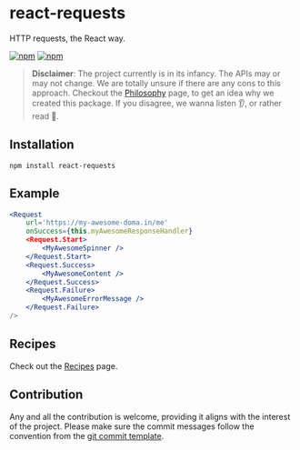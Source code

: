 # react-requests

HTTP requests, the React way. 


[![npm](https://img.shields.io/npm/v/react-requests.svg)](https://www.npmjs.com/package/react-requests)
[![npm](https://img.shields.io/npm/dt/react-requests.svg)](https://www.npmjs.com/package/react-requests)


> __Disclaimer__: The project currently is in its infancy. The APIs may or may not change. 
> We are totally unsure if there are any cons to this approach. 
> Checkout the [Philosophy] page, to get an idea why we created this package.
> If you disagree, we wanna listen :ear:, or rather read :book:.  

## Installation

```
npm install react-requests
```

## Example

```jsx
<Request
    url='https://my-awesome-doma.in/me'
    onSuccess={this.myAwesomeResponseHandler}
    <Request.Start>
        <MyAwesomeSpinner />
    </Request.Start>
    <Request.Success>
        <MyAwesomeContent />
    </Request.Success>
    <Request.Failure>
        <MyAwesomeErrorMessage />
    </Request.Failure>
/>
```


## Recipes

Check out the [Recipes] page.


## Contribution

Any and all the contribution is welcome, providing it aligns with the interest of the project. 
Please make sure the commit messages follow the convention from the [git commit template][template].


[Recipes]: https://github.com/ankitpopli1891/react-requests/wiki/Recipes
[Philosophy]: https://github.com/ankitpopli1891/react-requests/wiki/Philosophy
[template]: https://github.com/ankitpopli1891/react-requests/blob/master/.gitmessage
